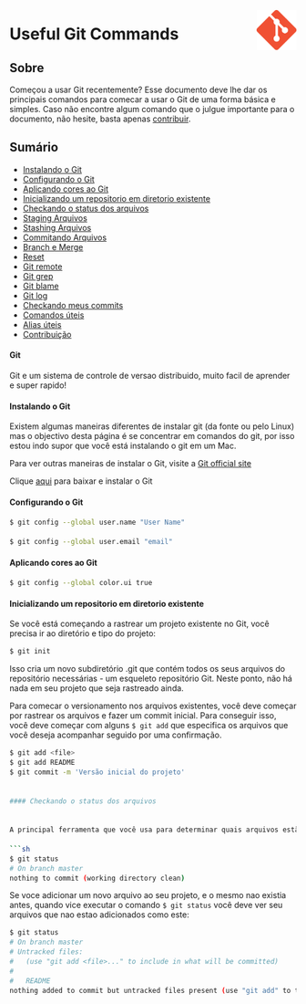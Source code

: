 <img
  src="/img/git.png"
  width="70"
  align="right"
/>
# Useful Git Commands

## Sobre 
Começou a usar Git recentemente? Esse documento deve lhe dar os principais comandos para comecar a usar o Git de uma forma básica  e simples. Caso não encontre algum comando que o julgue importante para o documento, não hesite, basta apenas [contribuir](#contribuir).  

## Sumário

* [Instalando o Git](#install-git)
* [Configurando o Git](#setting-up-git)
* [Aplicando cores ao Git](#applying-colour-to-git)
* [Inicializando um repositorio em diretorio existente](#initializing-a-repository-in-an-existing-directory)
* [Checkando o status dos arquivos](#checking-the-status-of-your-files)
* [Staging Arquivos](#staging-files)
* [Stashing Arquivos](#stashing-files)
* [Commitando Arquivos](#committing-files)
* [Branch e Merge](#branching-and-merging)
* [Reset](#resetting)
* [Git remote](#git-remote)
* [Git grep](#git-grep)
* [Git blame](#git-blame)
* [Git log](#git-log)
* [Checkando meus commits](#checking-what-you-are-committing)
* [Comandos úteis](#useful-commands)
* [Alias úteis](#useful-alias)
* [Contribuição](#contributing)

#### Git

Git e um sistema de controle de versao distribuido, muito facil de aprender e super rapido!

#### Instalando o Git

Existem algumas maneiras diferentes de instalar git (da fonte ou pelo Linux) mas o objectivo desta página é se concentrar em comandos do git, por isso estou indo supor que você está instalando o git em um Mac.

Para ver outras maneiras de instalar o Git, visite a [Git official site](http://git-scm.com/book/en/v2/Getting-Started-About-Version-Control)

Clique [aqui](http://git-scm.com/download/mac) para baixar e instalar o Git

#### Configurando o Git

```sh
$ git config --global user.name "User Name"

$ git config --global user.email "email"
```

#### Aplicando cores ao Git

```sh
$ git config --global color.ui true
```

#### Inicializando um repositorio em diretorio existente

Se você está começando a rastrear um projeto existente no Git, você precisa ir ao diretório e tipo do projeto:

```sh
$ git init
```

Isso cria um novo subdiretório .git que contém todos os seus arquivos do repositório necessárias - um esqueleto repositório Git. Neste ponto, não há nada em seu projeto que seja rastreado ainda.

Para comecar o versionamento nos arquivos existentes, você deve começar por rastrear os arquivos e fazer um commit inicial. Para conseguir isso, você deve começar com alguns `$ git add` que especifica os arquivos que você deseja acompanhar seguido por uma confirmação.

```sh
$ git add <file>
$ git add README
$ git commit -m 'Versão inicial do projeto'


#### Checkando o status dos arquivos


A principal ferramenta que você usa para determinar quais arquivos estão em qual estado é o comando `$ git status`. Se você executar esse comando diretamente após um clone, você deve ver algo como isto:

```sh
$ git status
# On branch master
nothing to commit (working directory clean)
```

Se voce adicionar um novo arquivo ao seu projeto, e o mesmo nao existia antes, quando vice executar o comando `$ git status` você deve ver seu arquivos que nao estao adicionados como este:

```sh
$ git status
# On branch master
# Untracked files:
#   (use "git add <file>..." to include in what will be committed)
#
#   README
nothing added to commit but untracked files present (use "git add" to track)
```





